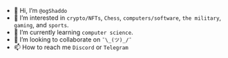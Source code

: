 - 👋 Hi, I’m `@ogShaddo`
- 👀 I’m interested in `crypto/NFTs`, `Chess`, `computers/software`, `the military`, `gaming`, and `sports`. 
- 🌱 I’m currently learning `computer science`.
- 💞️ I’m looking to collaborate on `¯\_(ツ)_/¯`
- 📫 How to reach me `Discord` or `Telegram`

<!---
ogShaddo/ogShaddo is a ✨ special ✨ repository because its `README.md` (this file) appears on your GitHub profile.
You can click the Preview link to take a look at your changes.
--->
